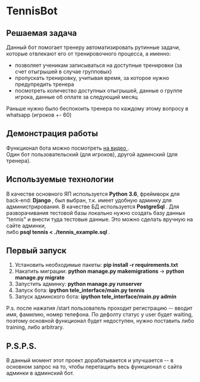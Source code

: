 # TennisBot

## Решаемая задача

Данный бот помогает тренеру автоматизировать рутинные задачи, которые отвлекают его от тренировочного процесса, а именно: 
 * позволяет ученикам записываться на доступные тренировки (за счет отыгрышей в случае групповых)
 * пропускать тренировку, учитывая время, за которое нужно предупредить тренера
 * посмотреть количество доступных отыгрышей, данные о группе игрока, данные об оплате за следующий месяц

Раньше нужно было беспокоить тренера по каждому этому вопросу в whatsapp (игроков +- 60)
## Демонстрация работы

Функционал бота можно посмотреть <a href="https://drive.google.com/file/d/1goSCWcxSFsXwz8m4IWx9hJS_CmxgmqeP/view?usp=sharing"> на видео </a>. <br>
Один бот пользовательский (для игроков), другой админский (для тренера).

## Используемые технологии

В качестве основного ЯП используется <b>Python 3.6</b>, фреймворк для back-end: <b> Django </b>, был выбран, т.к. имеет удобную админку для администрирования. 
В качестве БД используется <b> PostgreSql </b>. Для разворачивания тестовой базы локально нужно создать базу данных "tennis" и внести туда тестовые данные. 
Это можно сделать вручную на сайте админки, <br> либо <b> psql tennis  < ./tennis_example.sql </b>.

## Первый запуск

1. Установить необходимые пакеты: <b>pip install -r requirements.txt</b>
2. Накатить миграции: <b> python manage.py makemigrations </b> -> <b> python manage.py migrate </b>
3. Запустить админку: <b> python manage.py runserver </b>
4. Запуск бота: <b>ipython tele_interface/main.py tennis</b>
5. Запуск админского бота: <b>ipython tele_interface/main.py admin</b>

P.s. после нажатия /start пользователь проходит регистрацию -- вводит имя, фамилию, номер телефона. По дефолту статус у user будет waiting, поэтому основной функционал будет недоступен, нужно поставить либо training, либо arbitrary.

## P.S.P.S.

В данный момент этот проект дорабатывается и улучшается -- в основном запрос на то, чтобы перетащить весь функционал с сайта админки в админский бот.
